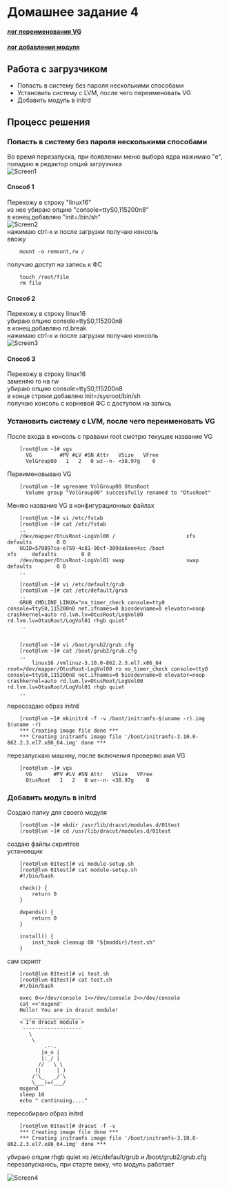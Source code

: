 # Домашнее задание 4

#### [лог переименования VG](typescript)
#### [лог добавления модуля](typescript2)


## Работа с загрузчиком

* Попасть в систему без пароля несколькими способами
* Установить систему с LVM, после чего переименовать VG
* Добавить модуль в initrd

## Процесс решения

### Попасть в систему без пароля несколькими способами

Во время перезапуска, при появлении меню выбора ядра нажимаю "e", попадаю в редактор опций загрузчика\
![Screen1](VirtualBox_linux-dz-4_lvm_1574089751254_11621_19_11_2019_17_46_50.png)

#### Способ 1

Перехожу в строку "linux16"\
из нее убираю опцию "console=ttyS0,115200n8"\
в конец добавляю "init=/bin/sh"\
![Screen2](VirtualBox_linux-dz-4_lvm_1574089751254_11621_19_11_2019_17_55_35.png)\
нажимаю ctrl-x и после загрузки получаю консоль\
ввожу

		mount -o remount,rw /

получаю доступ на запись к ФС

		touch /root/file
		rm file


#### Способ 2

Перехожу в строку linux16\
убираю опцию console=ttyS0,115200n8\
в конец добавляю rd.break\
нажимаю ctrl-x и после загрузки получаю консоль\
![Screen3](VirtualBox_linux-dz-4_lvm_1574089751254_11621_20_11_2019_17_19_25.png)


#### Способ 3
Перехожу в строку linux16\
заменяю ro на rw\
убираю опцию console=ttyS0,115200n8\
в конце строки добавляю init=/sysroot/bin/sh\
получаю консоль с корневой ФС с доступом на запись

### Установить систему с LVM, после чего переименовать VG

После входа в консоль с правами root смотрю текущее название VG

		[root@lvm ~]# vgs
		  VG         #PV #LV #SN Attr   VSize   VFree
		  VolGroup00   1   2   0 wz--n- <38.97g    0 

Переименовываю VG

		[root@lvm ~]# vgrename VolGroup00 OtusRoot
		  Volume group "VolGroup00" successfully renamed to "OtusRoot"

Меняю название VG в конфигурационных файлах

		[root@lvm ~]# vi /etc/fstab
		[root@lvm ~]# cat /etc/fstab
		..
		/dev/mapper/OtusRoot-LogVol00 /                       xfs     defaults        0 0
		UUID=570897ca-e759-4c81-90cf-389da6eee4cc /boot                   xfs     defaults        0 0
		/dev/mapper/OtusRoot-LogVol01 swap                    swap    defaults        0 0
		..

		[root@lvm ~]# vi /etc/default/grub
		[root@lvm ~]# cat /etc/default/grub
		..
		GRUB_CMDLINE_LINUX="no_timer_check console=tty0 console=ttyS0,115200n8 net.ifnames=0 biosdevname=0 elevator=noop crashkernel=auto rd.lvm.lv=OtusRoot/LogVol00 rd.lvm.lv=OtusRoot/LogVol01 rhgb quiet"
		..


		[root@lvm ~]# vi /boot/grub2/grub.cfg
		[root@lvm ~]# cat /boot/grub2/grub.cfg
		..
			linux16 /vmlinuz-3.10.0-862.2.3.el7.x86_64 root=/dev/mapper/OtusRoot-LogVol00 ro no_timer_check console=tty0 console=ttyS0,115200n8 net.ifnames=0 biosdevname=0 elevator=noop crashkernel=auto rd.lvm.lv=OtusRoot/LogVol00 rd.lvm.lv=OtusRoot/LogVol01 rhgb quiet 
		..

пересоздаю образ initrd

		[root@lvm ~]# mkinitrd -f -v /boot/initramfs-$(uname -r).img $(uname -r)
		*** Creating image file done ***
		*** Creating initramfs image file '/boot/initramfs-3.10.0-862.2.3.el7.x86_64.img' done ***

перезапускаю машину, после включения проверяю имя VG

		[root@lvm ~]# vgs
		  VG       #PV #LV #SN Attr   VSize   VFree
		  OtusRoot   1   2   0 wz--n- <38.97g    0 

### Добавить модуль в initrd

Создаю папку для своего модуля

		[root@lvm ~]# mkdir /usr/lib/dracut/modules.d/01test
		[root@lvm ~]# cd /usr/lib/dracut/modules.d/01test

создаю файлы скриптов\
установщик

		[root@lvm 01test]# vi module-setup.sh
		[root@lvm 01test]# cat module-setup.sh
		#!/bin/bash
		
		check() {
		    return 0
		}
		
		depends() {
		    return 0
		}
		
		install() {
		    inst_hook cleanup 00 "${moddir}/test.sh"
		}

сам скрипт

		[root@lvm 01test]# vi test.sh
		[root@lvm 01test]# cat test.sh
		#!/bin/bash
		
		exec 0<>/dev/console 1<>/dev/console 2<>/dev/console
		cat <<'msgend'
		Hello! You are in dracut module!
		 ___________________
		< I'm dracut module >
		 -------------------
		   \
		    \
		        .--.
		       |o_o |
		       |:_/ |
		      //   \ \
		     (|     | )
		    /'\_   _/`\
		    \___)=(___/
		msgend
		sleep 10
		echo " continuing...."

пересобираю образ initrd

		[root@lvm 01test]# dracut -f -v
		*** Creating image file done ***
		*** Creating initramfs image file '/boot/initramfs-3.10.0-862.2.3.el7.x86_64.img' done ***
		
убираю опции rhgb quiet из /etc/default/grub и /boot/grub2/grub.cfg\
перезапускаюсь, при старте вижу, что модуль работает

![Screen4](VirtualBox_linux-dz-4_lvm_1574260838984_47690_20_11_2019_18_33_52.png)
